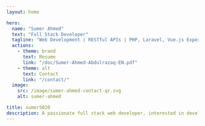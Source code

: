 ```yaml
---
layout: home

hero:
  name: "Sumer Ahmed"
  text: "Full Stack Developer"
  tagline: "Web Development | RESTful APIs | PHP, Laravel, Vue.js Expert"
  actions:
    - theme: brand
      text: Resume
      link: "/doc/Sumer-Ahmed-Abdulrazaq-EN.pdf"
    - theme: alt
      text: Contact
      link: "/contact/"
  image:
    src: /image/sumer-ahmed-contact-qr.svg
    alt: sumer-ahmed

title: sumer5020
description: A passionate full stack web developer, interested in developing, managing websites, APIs, databases and data analysis with 5 years experience.
---
```


<TagSlide />
